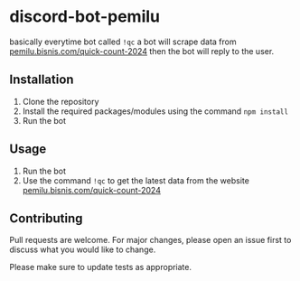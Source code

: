 # discord-bot-pemilu
basically everytime bot called `!qc` a bot will scrape data from [pemilu.bisnis.com/quick-count-2024](https://pemilu.bisnis.com/quick-count-2024) then the bot will reply to the user. 

## Installation
1. Clone the repository
2. Install the required packages/modules using the command `npm install`
3. Run the bot

## Usage
1. Run the bot
2. Use the command `!qc` to get the latest data from the website [pemilu.bisnis.com/quick-count-2024](https://pemilu.bisnis.com/quick-count-2024)

## Contributing
Pull requests are welcome. For major changes, please open an issue first to discuss what you would like to change.

Please make sure to update tests as appropriate.
